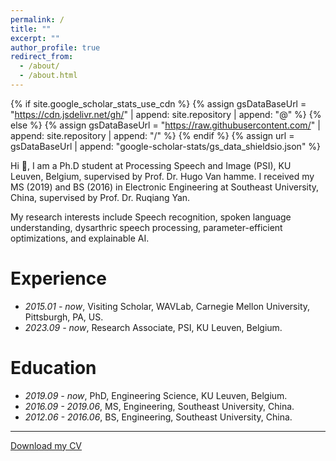 ```yaml
--- 
permalink: /
title: ""
excerpt: ""
author_profile: true
redirect_from: 
  - /about/
  - /about.html
---
```


{% if site.google_scholar_stats_use_cdn %}
{% assign gsDataBaseUrl = "https://cdn.jsdelivr.net/gh/" | append: site.repository | append: "@" %}
{% else %}
{% assign gsDataBaseUrl = "https://raw.githubusercontent.com/" | append: site.repository | append: "/" %}
{% endif %}
{% assign url = gsDataBaseUrl | append: "google-scholar-stats/gs_data_shieldsio.json" %}

<span class='anchor' id='about-me'></span>

Hi 👋, I am a Ph.D student at Processing Speech and Image (PSI), KU Leuven, Belgium, supervised by Prof. Dr. Hugo Van hamme. I received my MS (2019) and BS (2016) in Electronic Engineering at Southeast University, China, supervised by Prof. Dr. Ruqiang Yan.

My research interests include Speech recognition, spoken language understanding, dysarthric speech processing, parameter-efficient optimizations, and explainable AI.

# Experience

- *2015.01 - now*, Visiting Scholar, WAVLab, Carnegie Mellon University, Pittsburgh, PA, US.
- *2023.09 - now*, Research Associate, PSI, KU Leuven, Belgium.

# Education

- *2019.09 - now*, PhD, Engineering Science, KU Leuven, Belgium.
- *2016.09 - 2019.06*, MS, Engineering, Southeast University, China.
- *2012.06 - 2016.06*, BS, Engineering, Southeast University, China.

---

[Download my CV](assets/cv.pdf)

